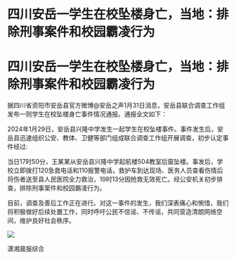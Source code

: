 # 四川安岳一学生在校坠楼身亡，当地：排除刑事案件和校园霸凌行为

# 四川安岳一学生在校坠楼身亡，当地：排除刑事案件和校园霸凌行为

据四川省资阳市安岳县官方微博@安岳之声1月31日消息，安岳县联合调查工作组发布一则学生在校坠楼身亡事件情况通报。通报全文如下：

2024年1月29日，安岳县兴隆中学发生一起学生在校坠楼事件。事件发生后，安岳县迅速组织公安、教体、卫健等部门组成联合调查工作组开展调查，初步认定事件经过:

当日17时50分，王某某从安岳县兴隆中学起航楼504教室后窗坠楼。事发后，学校立即拨打120急救电话和110报警电话，救护车到达现场、医务人员查看伤情后将伤者送至县人民医院全力救治，19时13分因抢救无效死亡。经公安机关初步排查，排除刑事案件和校园霸凌行为。

目前，调查及善后工作正在进行。对这一事件的发生，我们深表痛心和惋惜，我们将积极做好后续处置工作，同时呼吁公民不信谣、不传谣，共同营造清朗网络空间，维护良好社会秩序。

![](https://inews.gtimg.com/om_bt/OS0K58yl0KKvi-P7yUCJFO0meHlMPCpSzjTkA9sQduXaQAA/1000)

潇湘晨报综合

